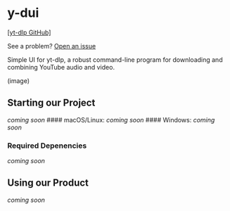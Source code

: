 # y-dui

[[yt-dlp GitHub]](https://github.com/yt-dlp/yt-dlp)

See a problem? [Open an issue](https://github.com/rphill299/y-dui/issues/new)

Simple UI for yt-dlp, a robust command-line program for downloading and combining YouTube audio and video.

(image)

## Starting our Project
_coming soon_
    #### macOS/Linux:
    _coming soon_
    #### Windows:
    _coming soon_

### Required Depenencies
_coming soon_

## Using our Product
_coming soon_
